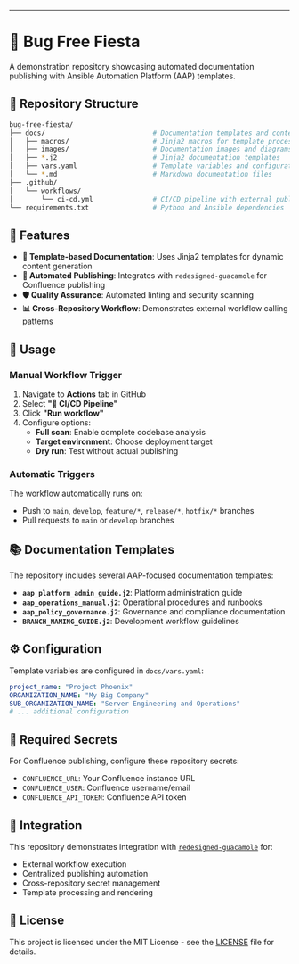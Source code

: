 ---
# 🎉 Bug Free Fiesta

A demonstration repository showcasing automated documentation publishing with Ansible Automation Platform (AAP) templates.

## 📁 Repository Structure

```bash
bug-free-fiesta/
├── docs/                           # Documentation templates and content
│   ├── macros/                     # Jinja2 macros for template processing
│   ├── images/                     # Documentation images and diagrams
│   ├── *.j2                        # Jinja2 documentation templates
│   ├── vars.yaml                   # Template variables and configuration
│   └── *.md                        # Markdown documentation files
├── .github/
│   └── workflows/
│       └── ci-cd.yml               # CI/CD pipeline with external publishing
└── requirements.txt                # Python and Ansible dependencies
```

## 🚀 Features

- **📝 Template-based Documentation**: Uses Jinja2 templates for dynamic content generation
- **🔄 Automated Publishing**: Integrates with `redesigned-guacamole` for Confluence publishing
- **🛡️ Quality Assurance**: Automated linting and security scanning
- **📊 Cross-Repository Workflow**: Demonstrates external workflow calling patterns

## 🔧 Usage

### Manual Workflow Trigger

1. Navigate to **Actions** tab in GitHub
2. Select **"🚀 CI/CD Pipeline"**
3. Click **"Run workflow"**
4. Configure options:
   - **Full scan**: Enable complete codebase analysis
   - **Target environment**: Choose deployment target
   - **Dry run**: Test without actual publishing

### Automatic Triggers

The workflow automatically runs on:
- Push to `main`, `develop`, `feature/*`, `release/*`, `hotfix/*` branches
- Pull requests to `main` or `develop` branches

## 📚 Documentation Templates

The repository includes several AAP-focused documentation templates:

- **`aap_platform_admin_guide.j2`**: Platform administration guide
- **`aap_operations_manual.j2`**: Operational procedures and runbooks
- **`aap_policy_governance.j2`**: Governance and compliance documentation
- **`BRANCH_NAMING_GUIDE.j2`**: Development workflow guidelines

## ⚙️ Configuration

Template variables are configured in `docs/vars.yaml`:

```yaml
project_name: "Project Phoenix"
ORGANIZATION_NAME: "My Big Company"
SUB_ORGANIZATION_NAME: "Server Engineering and Operations"
# ... additional configuration
```

## 🔐 Required Secrets

For Confluence publishing, configure these repository secrets:

- `CONFLUENCE_URL`: Your Confluence instance URL
- `CONFLUENCE_USER`: Confluence username/email
- `CONFLUENCE_API_TOKEN`: Confluence API token

## 🤝 Integration

This repository demonstrates integration with [`redesigned-guacamole`](https://github.com/KhalilGibrotha/redesigned-guacamole) for:

- External workflow execution
- Centralized publishing automation
- Cross-repository secret management
- Template processing and rendering

## 📝 License

This project is licensed under the MIT License - see the [LICENSE](LICENSE) file for details.
